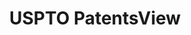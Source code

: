 ---
layout: default
bigquery: https://console.cloud.google.com/bigquery?p=patents-public-data&d=patentsview&page=dataset
citation: Attribution should be given to PatentsView for use, distribution, or derivative
  works.
code: https://github.com/CSSIP-AIR/PatentsView-Code-Snippets/
contributors: USPTO
cost: None
description: 'PatentsView includes US patent data including raw data (summaries, applications,
  pregrant applications), disambugations of inventors and assignees, and inventor
  gender estimates.  Also foreign priority data, # of figures and sheets, and government
  interest statements.'
documentation: https://patentsview.org/query/builder-faqs
last_edit: Mon, 04 Apr 2022 19:02:57 GMT
location: https://patentsview.org/
maintained_by: USPTO
record_creation_timestamp: 12/2/2020 17:20:46
schema_fields: '[''category'', ''longitude'', ''state'', ''abstract'', ''rule_47'',
  ''ipc_version_indicator'', ''disamb_assignee_id_20191231'', ''doctype'', ''disamb_inventor_id_20170808'',
  ''classification_data_source'', ''disamb_assignee_id_20200630'', ''sector_title'',
  ''disamb_inventor_id_20190312'', ''latlong'', ''date'', ''state_fips'', ''disamb_assignee_id_20191008'',
  ''disamb_assignee_id_20200929'', ''level_two'', ''type'', ''disamb_inventor_id_20181127'',
  ''disamb_inventor_id_20180528'', ''disamb_inventor_id_20200929'', ''disclaimer_date'',
  ''disamb_inventor_id_20200331'', ''symbol_position'', ''relkind'', ''term_extension'',
  ''exemplary'', ''publication_number'', ''level_one'', ''uuid'', ''male_flag'', ''lapse_of_patent'',
  ''disamb_assignee_id_20190312'', ''f371_date'', ''field_title'', ''num_sheets'',
  ''subclass'', ''withdrawn'', ''disamb_assignee_id_20200331'', ''citation_id'', ''disamb_inventor_id_20170307'',
  ''attribution_status'', ''designation'', ''location_id'', ''name_first'', ''disamb_inventor_id_20201229'',
  ''variety'', ''latin_name'', ''doc_type'', ''disamb_inventor_id_20171003'', ''term_disclaimer'',
  ''city'', ''dependent'', ''patent_id'', ''country'', ''classification_status'',
  ''level_three'', ''f102_date'', ''num'', ''disamb_inventor_id_20171226'', ''_371_date'',
  ''main_group'', ''fname'', ''gi_statement'', ''inventor_id'', ''name_last'', ''rawinventor_id'',
  ''deceased'', ''classification_level'', ''section'', ''latitude'', ''disamb_inventor_id_20190820'',
  ''group_id'', ''series_code'', ''organization'', ''lawyer_id'', ''country_transformed'',
  ''num_figures'', ''subgroup'', ''contract_award_number'', ''action_date'', ''rel_id'',
  ''mainclass_id'', ''id'', ''lname'', ''title'', ''term_grant'', ''category_id'',
  ''field_id'', ''county_fips'', ''disamb_assignee_id_20181127'', ''section_id'',
  ''ipc_class'', ''subcategory_id'', ''organization_id'', ''length'', ''disamb_inventor_id_20191008'',
  ''filename'', ''name'', ''disamb_inventor_id_20191231'', ''rawlocation_id'', ''applicant_type'',
  ''reldocno'', ''male'', ''status'', ''subclass_id'', ''sequence'', ''number'', ''text'',
  ''classification_value'', ''role'', ''subgroup_id'', ''disamb_assignee_id_20190820'',
  ''kind'', ''assignee_id'', ''group'', ''_102_date'', ''subsection_id'', ''application_id'',
  ''num_claims'', ''county'', ''disamb_inventor_id_20200630'', ''rawassignee_id'']'
shortname: patentsview
tags:
- disambiguation
- United States
- gender
terms_of_use: Creative Commons Attribution 4.0 International License.
timeframe: 1963-1999
title: USPTO PatentsView
uuid: cf1780b1-e265-4e49-8d1d-83b9cfe0fd9a
---